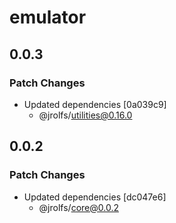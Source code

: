 # emulator

## 0.0.3

### Patch Changes

- Updated dependencies [0a039c9]
  - @jrolfs/utilities@0.16.0

## 0.0.2

### Patch Changes

- Updated dependencies [dc047e6]
  - @jrolfs/core@0.0.2

